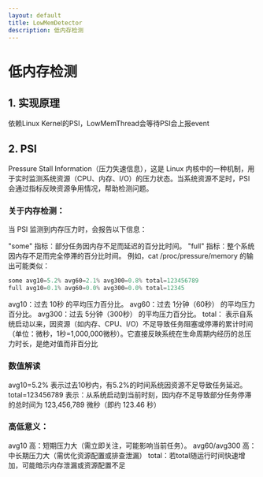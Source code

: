 ```yaml
---
layout: default
title: LowMemDetector
description: 低内存检测
---
```

# 低内存检测
## 1. 实现原理
依赖Linux Kernel的PSI，LowMemThread会等待PSI会上报event

## 2. PSI
Pressure Stall Information（压力失速信息），这是 Linux 内核中的一种机制，用于实时监测系统资源（CPU、内存、I/O）的压力状态。当系统资源不足时，PSI 会通过指标反映资源争用情况，帮助检测问题。

### 关于内存检测：
当 PSI 监测到内存压力时，会报告以下信息：

"some" 指标：部分任务因内存不足而延迟的百分比时间。
"full" 指标：整个系统因内存不足而完全停滞的百分比时间。
例如，cat /proc/pressure/memory 的输出可能类似：

```java
some avg10=5.2% avg60=2.1% avg300=0.8% total=123456789  
full avg10=0.1% avg60=0.0% avg300=0.0% total=12345
```

avg10：过去 10秒 的平均压力百分比。
avg60：过去 1分钟（60秒） 的平均压力百分比。
avg300：过去 5分钟（300秒） 的平均压力百分比。
total： 表示自系统启动以来，因资源（如内存、CPU、I/O）不足导致任务阻塞或停滞的累计时间（单位：微秒，1秒=1,000,000微秒）。它直接反映系统在生命周期内经历的总压力时长，是绝对值而非百分比

### 数值解读
avg10=5.2% 表示过去10秒内，有5.2%的时间系统因资源不足导致任务延迟。
total=123456789 表示：从系统启动到当前时刻，因内存不足导致部分任务停滞的总时间为 123,456,789 微秒（即约 123.46 秒）

### 高低意义：
avg10 高：短期压力大（需立即关注，可能影响当前任务）。
avg60/avg300 高：中长期压力大（需优化资源配置或排查泄漏）
total：若total随运行时间快速增加，可能暗示内存泄漏或资源配置不足


